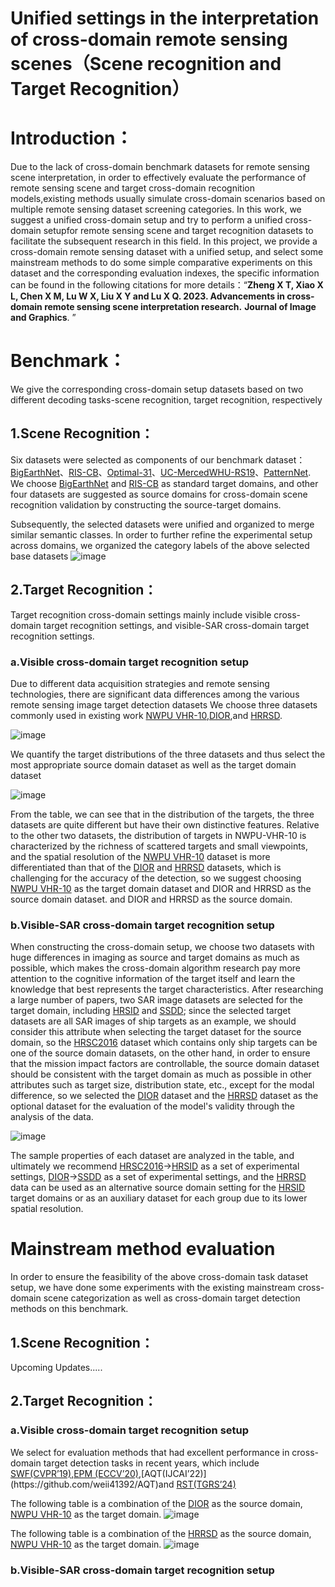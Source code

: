 # Unified settings in the interpretation of cross-domain remote sensing scenes（Scene recognition and Target Recognition）
# Introduction：
  Due to the lack of cross-domain benchmark datasets for remote sensing scene interpretation, in order to effectively evaluate the performance of remote sensing scene and target cross-domain recognition 	
models,existing methods usually simulate cross-domain scenarios based on multiple remote sensing dataset screening categories. 
  In this work, we suggest a unified cross-domain setup and try to perform a unified cross-domain setupfor remote sensing scene and target recognition datasets to facilitate the subsequent research in this field. 
In this project, we provide a cross-domain remote sensing dataset with a unified setup, and 
select some mainstream methods to do some simple comparative experiments on this dataset and the corresponding evaluation indexes, the specific information can be found in the following citations for more 
details：“**Zheng X T, Xiao X L, Chen X M, Lu W X, Liu X Y and Lu X Q. 2023. Advancements in cross-domain remote sensing scene interpretation research.** **Journal of Image and Graphics**. ”
# Benchmark：
  We give the corresponding cross-domain setup datasets based on two different decoding tasks-scene recognition, target recognition, respectively
  
  ## 1.Scene Recognition：
  Six datasets were selected as components of our benchmark dataset：[BigEarthNet](http://bigearth.net/)、[RIS-CB](https://github.com/lehaifeng/RSI-CB)、[Optimal-31](http://crabwq.github.io/)、[UC-Merced](http://weegee.vision.ucmerced.edu/datasets/landuse.html)[WHU-RS19](http://captain.whu.edu.cn/datasets/WHU-RS19.zip)、[PatternNet](https://sites.google.com/view/zhouwx/dataset). We choose [BigEarthNet](http://bigearth.net/) and [RIS-CB](https://github.com/lehaifeng/RSI-CB) as standard target domains, and other four datasets are suggested as source domains for cross-domain scene recognition validation by constructing the source-target domains.
   
Subsequently, the selected datasets were unified and organized to merge similar semantic classes. In order to further refine the experimental setup across domains, we organized the category labels of the above selected base datasets
![image](https://github.com/Xiaoxl52/Interpretation-of-cross-domain-remote-sensing-scenes/assets/149050649/c035dfe8-ffe6-4966-a471-d676cb7461a5)

 ## 2.Target Recognition：
  Target recognition cross-domain settings mainly include visible cross-domain target recognition settings, and visible-SAR cross-domain target recognition settings.
  ### a.Visible cross-domain target recognition setup
   Due to different data acquisition strategies and remote sensing technologies, there are significant data differences among the various remote sensing image target detection datasets We choose three datasets commonly used in existing work [NWPU VHR-10](https://pan.baidu.com/s/1hqwzXeG#list/path=%2F),[DIOR](http://www.escience.cn/people/gongcheng/DIOR.html),and [HRRSD](https://github.com/CrazyStoneonRoad/TGRS-HRRSD-Dataset).
  
  ![image](https://github.com/Xiaoxl52/Interpretation-of-cross-domain-remote-sensing-scenes/assets/149050649/276370da-2737-4e0f-a75a-abbe281cdc38)
  
  We quantify the target distributions of the three datasets and thus select the most appropriate source domain dataset as well as the target domain dataset
  
  ![image](https://github.com/Xiaoxl52/Interpretation-of-cross-domain-remote-sensing-scenes/assets/149050649/06ca3570-e025-4268-b16c-ef0ec71dc9dd)

  From the table, we can see that in the distribution of the targets, the three datasets are quite different but have their own distinctive features. Relative to the other two datasets, the distribution of targets in NWPU-VHR-10 is characterized by the richness of scattered targets and small viewpoints, and the spatial resolution of the [NWPU VHR-10](https://pan.baidu.com/s/1hqwzXeG#list/path=%2F)   dataset is more differentiated than that of the [DIOR](http://www.escience.cn/people/gongcheng/DIOR.html) and [HRRSD](https://github.com/CrazyStoneonRoad/TGRS-HRRSD-Dataset) datasets, which is challenging for the accuracy of the detection, so we suggest choosing [NWPU VHR-10](https://pan.baidu.com/s/1hqwzXeG#list/path=%2F) as the target domain dataset and DIOR and HRRSD as the source domain dataset. and DIOR and HRRSD as the source domain.
  
  ### b.Visible-SAR cross-domain target recognition setup
   When constructing the cross-domain setup, we choose two datasets with huge differences in imaging as source and target domains as much as possible, which makes the cross-domain algorithm research pay more attention to the cognitive information of the target itself and learn the knowledge that best represents the target characteristics. After 
 researching a large number of papers, two SAR image datasets are selected for the target domain, including [HRSID](https://github.com/chaozhong2010/HRSID) and [SSDD](https://github.com/TianwenZhang0825/Official-SSDD); since the selected target datasets are all SAR images of ship targets as an example, we should consider this attribute when selecting the target dataset for the source domain, so the [HRSC2016](http://www.escience.cn/people/liuzikun/DataSet.html) dataset which contains only ship 
 targets can be one of the source domain datasets, on the other hand, in order to ensure that the mission impact factors are controllable, the source domain dataset should be consistent with the target domain as much as possible in other attributes such as target size, distribution state, etc., except for the modal difference, so we selected the [DIOR](http://www.escience.cn/people/gongcheng/DIOR.html) dataset and the [HRRSD](https://github.com/CrazyStoneonRoad/TGRS-HRRSD-Dataset) dataset as the optional dataset for the evaluation of the model's validity through the analysis of the data.
  
  ![image](https://github.com/Xiaoxl52/Interpretation-of-cross-domain-remote-sensing-scenes/assets/149050649/d1000cc7-e40f-4174-9fd3-ea6faba26509)

   The sample properties of each dataset are analyzed in the table, and ultimately we recommend [HRSC2016](http://www.escience.cn/people/liuzikun/DataSet.html)→[HRSID](https://github.com/chaozhong2010/HRSID) as a set of experimental settings, [DIOR](http://www.escience.cn/people/gongcheng/DIOR.html)→[SSDD](https://github.com/TianwenZhang0825/Official-SSDD) as a set of experimental settings, and the [HRRSD](https://github.com/CrazyStoneonRoad/TGRS-HRRSD-Dataset) data can be used as an alternative source domain setting for the [HRSID](https://github.com/chaozhong2010/HRSID) target domains or as an auxiliary dataset for each group due to its lower spatial resolution.
# Mainstream method evaluation
  In order to ensure the feasibility of the above cross-domain task dataset setup, we have done some experiments with the existing mainstream cross-domain scene categorization as well as cross-domain target detection methods on this benchmark.
  ## 1.Scene Recognition：
  Upcoming Updates.....
  ## 2.Target Recognition：
   ### a.Visible cross-domain target recognition setup

   We select for evaluation methods that  had excellent performance in cross-domain target detection tasks in recent years, which include [SWF(CVPR’19)]( https://github.com/VisionLearningGroup/DA_Detection),[EPM (ECCV’20)](https://github.com/chengchunhsu/EveryPixelMatters.),[AQT(IJCAI’22)](https://github.com/weii41392/AQT)and [RST(TGRS’24)](https://github.com/h751410234/RemoteSensingTeacher)
  
  The following table is a combination of the [DIOR](http://www.escience.cn/people/gongcheng/DIOR.html) as the source domain, [NWPU VHR-10](https://pan.baidu.com/s/1hqwzXeG#list/path=%2F) as the target domain.
    ![image](https://github.com/XiangtaoZheng/CDRSSI/assets/23554030/1a16433a-8c15-44f1-9cd0-c3d7ecce3032)
  
  The following table is a combination of the [HRRSD](https://github.com/CrazyStoneonRoad/TGRS-HRRSD-Dataset) as the source domain, [NWPU VHR-10](https://pan.baidu.com/s/1hqwzXeG#list/path=%2F) as the target domain.
   ![image](https://github.com/XiangtaoZheng/CDRSSI/assets/23554030/d5cce07d-d8fd-4049-b534-90ae959d02b6)

   ### b.Visible-SAR cross-domain target recognition setup



 

  
  

  
  
    

  

